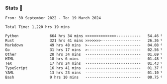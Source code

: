 ### Stats 👋
<!--START_SECTION:waka-->

```txt
From: 30 September 2022 - To: 19 March 2024

Total Time: 1,220 hrs 19 mins

Python              664 hrs 34 mins >>>>>>>>>>>>>>-----------   54.46 %
Rust                321 hrs 41 mins >>>>>>>------------------   26.36 %
Markdown            49 hrs 48 mins  >------------------------   04.08 %
Go                  31 hrs 17 mins  >------------------------   02.56 %
Other               20 hrs 34 mins  -------------------------   01.69 %
HTML                18 hrs 6 mins   -------------------------   01.48 %
TeX                 17 hrs 24 mins  -------------------------   01.43 %
TypeScript          16 hrs 41 mins  -------------------------   01.37 %
YAML                13 hrs 23 mins  -------------------------   01.10 %
Bash                9 hrs 10 mins   -------------------------   00.75 %
```

<!--END_SECTION:waka-->

<!--
**buhaytza2005/buhaytza2005** is a ✨ _special_ ✨ repository because its `README.md` (this file) appears on your GitHub profile.

Here are some ideas to get you started:

- 🔭 I’m currently working on ...
- 🌱 I’m currently learning ...
- 👯 I’m looking to collaborate on ...
- 🤔 I’m looking for help with ...
- 💬 Ask me about ...
- 📫 How to reach me: ...
- 😄 Pronouns: ...
- ⚡ Fun fact: ...
-->


